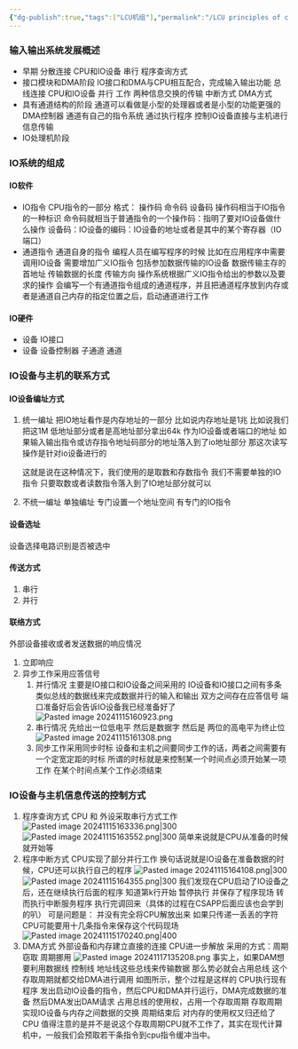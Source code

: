 ```yaml
---
{"dg-publish":true,"tags":["LCU机组"],"permalink":"/LCU principles of computer composition/输入输出系统概述/","dgPassFrontmatter":true,"noteIcon":"","created":"2025-08-15T09:39:29.444+08:00","updated":"2025-04-19T09:58:07.653+08:00"}
---
```



### 输入输出系统发展概述
- 早期
	分散连接
	CPU和IO设备 串行 
	程序查询方式
- 接口模块和DMA阶段
	IO接口和DMA与CPU相互配合，完成输入输出功能
	总线连接
	CPU和IO设备 并行 工作
	两种信息交换的传输
		中断方式
		DMA方式
- 具有通道结构的阶段
	通道可以看做是小型的处理器或者是小型的功能更强的DMA控制器
	通道有自己的指令系统 通过执行程序  控制IO设备直接与主机进行信息传输
- IO处理机阶段

### IO系统的组成
#### IO软件
- IO指令
	CPU指令的一部分
	格式： 操作码  命令码   设备码
		操作码相当于IO指令的一种标识
		命令码就相当于普通指令的一个操作码：指明了要对IO设备做什么操作
		设备码：IO设备的编码：IO设备的地址或者是其中的某个寄存器（IO端口）
- 通道指令
	通道自身的指令
	编程人员在编写程序的时候  比如在应用程序中需要调用IO设备
	需要增加广义IO指令
		包括参加数据传输的IO设备
		数据传输主存的首地址
		传输数据的长度
		传输方向
	操作系统根据广义IO指令给出的参数以及要求的操作 会编写一个有通道指令组成的通道程序，并且把通道程序放到内存或者是通道自己内存的指定位置之后，启动通道进行工作
#### IO硬件
- 设备 IO接口
- 设备 设备控制器 子通道 通道

### IO设备与主机的联系方式
#### IO设备编址方式
1. 统一编址
	把IO地址看作是内存地址的一部分
	比如说内存地址是1兆
	比如说我们把这1M 低地址部分或者是高地址部分拿出64k  作为IO设备或者端口的地址
	如果输入输出指令或访存指令地址码部分的地址落入到了io地址部分
	那这次读写操作是针对io设备进行的

	这就是说在这种情况下，我们使用的是取数和存数指令
	我们不需要单独的IO指令
	只要取数或者读数指令落入到了IO地址部分就可以
2. 不统一编址  单独编址
	专门设置一个地址空间
	有专门的IO指令
#### 设备选址
设备选择电路识别是否被选中
#### 传送方式
1. 串行
2. 并行
#### 联络方式
外部设备接收或者发送数据的响应情况
1. 立即响应
2. 异步工作采用应答信号
	1. 并行情况
		主要是IO接口和IO设备之间采用的
		IO设备和IO接口之间有多条类似总线的数据线来完成数据并行的输入和输出
		双方之间存在应答信号
		端口准备好后会告诉IO设备我已经准备好了
		![Pasted image 20241115160923.png](/img/user/accessory/Pasted%20image%2020241115160923.png)
	2. 串行情况
		先给出一位低电平  然后是数据字  然后是 两位的高电平为终止位
		![Pasted image 20241115161308.png](/img/user/accessory/Pasted%20image%2020241115161308.png)
	3. 同步工作采用同步时标
		设备和主机之间要同步工作的话，两者之间需要有一个定宽定距的时标 
		所谓的时标就是来控制某一个时间点必须开始某一项工作 在某个时间点某个工作必须结束

### IO设备与主机信息传送的控制方式
1. 程序查询方式
	CPU 和 外设采取串行方式工作
	![Pasted image 20241115163336.png|300](/img/user/accessory/Pasted%20image%2020241115163336.png)
	![Pasted image 20241115163552.png|300](/img/user/accessory/Pasted%20image%2020241115163552.png)
	简单来说就是CPU从准备的时候就开始等
2. 程序中断方式
	CPU实现了部分并行工作
	换句话说就是IO设备在准备数据的时候，CPU还可以执行自己的程序
	![Pasted image 20241115164108.png|300](/img/user/accessory/Pasted%20image%2020241115164108.png)
	![Pasted image 20241115164355.png|300](/img/user/accessory/Pasted%20image%2020241115164355.png)
	我们发现在CPU启动了IO设备之后，还在继续执行后面的程序
	知道第k行开始 暂停执行 并保存了程序现场
	转而执行中断服务程序
	执行完调回来（具体的过程在CSAPP后面应该也会学到的叭）
	可是问题是：
		并没有完全将CPU解放出来
		如果只传递一丢丢的字符  CPU可能要用十几条指令来保存这个代码现场
	![Pasted image 20241115170240.png|400](/img/user/accessory/Pasted%20image%2020241115170240.png)
3.  DMA方式
	外部设备和内存建立直接的连接
	CPU进一步解放
	采用的方式：周期窃取 周期挪用
	![Pasted image 20241117135208.png](/img/user/accessory/Pasted%20image%2020241117135208.png)
	事实上，如果DAM想要利用数据线 控制线 地址线这些总线来传输数据 那么势必就会占用总线 这个存取周期就都交给DMA进行调用
	如图所示，整个过程是这样的
		CPU执行现有程序
		发出启动IO设备的指令，然后CPU和DMA并行运行，DMA完成数据的准备
		然后DMA发出DAM请求 占用总线的使用权，占用一个存取周期
		存取周期实现IO设备与内存之间数据的交换
		周期结束后 对内存的使用权又归还给了CPU
	值得注意的是并不是说这个存取周期CPU就不工作了，其实在现代计算机中，一般我们会预取若干条指令到cpu指令缓冲当中。